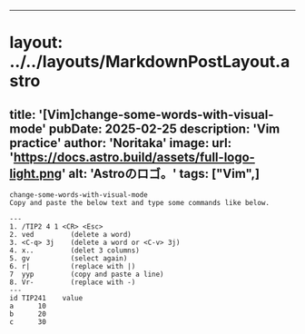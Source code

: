 
---
# layout: ../../layouts/MarkdownPostLayout.astro
title: '[Vim]change-some-words-with-visual-mode'
pubDate: 2025-02-25
description: 'Vim practice'
author: 'Noritaka'
image:
    url: 'https://docs.astro.build/assets/full-logo-light.png'
    alt: 'Astroのロゴ。'
tags: ["Vim",]
---

```
change-some-words-with-visual-mode
Copy and paste the below text and type some commands like below.

---
1. /TIP2 4 1 <CR> <Esc>
2. ved         (delete a word)
3. <C-q> 3j    (delete a word or <C-v> 3j)
4. x..         (delet 3 columns)
5. gv          (select again)
6. r|          (replace with |)
7  yyp         (copy and paste a line)
8. Vr-         (replace with -)
---
id TIP241    value
a      10
b      20
c      30
